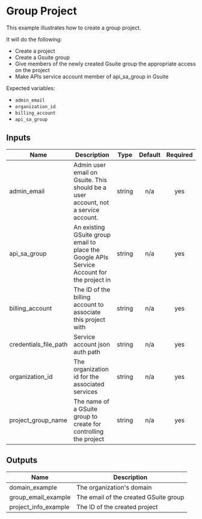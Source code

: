 # Group Project

This example illustrates how to create a group project.

It will do the following:
- Create a project
- Create a Gsuite group
- Give members of the newly created Gsuite group the appropriate access on the project
- Make APIs service account member of api_sa_group in Gsuite

Expected variables:
- `admin_email`
- `organization_id`
- `billing_account`
- `api_sa_group`

<!-- BEGINNING OF PRE-COMMIT-TERRAFORM DOCS HOOK -->
## Inputs

| Name | Description | Type | Default | Required |
|------|-------------|:----:|:-----:|:-----:|
| admin\_email | Admin user email on Gsuite. This should be a user account, not a service account. | string | n/a | yes |
| api\_sa\_group | An existing GSuite group email to place the Google APIs Service Account for the project in | string | n/a | yes |
| billing\_account | The ID of the billing account to associate this project with | string | n/a | yes |
| credentials\_file\_path | Service account json auth path | string | n/a | yes |
| organization\_id | The organization id for the associated services | string | n/a | yes |
| project\_group\_name | The name of a GSuite group to create for controlling the project | string | n/a | yes |

## Outputs

| Name | Description |
|------|-------------|
| domain\_example | The organization's domain |
| group\_email\_example | The email of the created GSuite group |
| project\_info\_example | The ID of the created project |

<!-- END OF PRE-COMMIT-TERRAFORM DOCS HOOK -->

